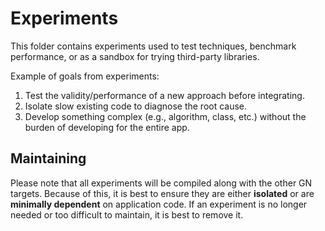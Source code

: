# Experiments

This folder contains experiments used to test techniques, benchmark performance, or as a sandbox for trying third-party libraries.

Example of goals from experiments:

1. Test the validity/performance of a new approach before integrating.
2. Isolate slow existing code to diagnose the root cause.
3. Develop something complex (e.g., algorithm, class, etc.) without the burden of developing for the entire app.

## Maintaining

Please note that all experiments will be compiled along with the other GN targets. Because of this, it is best to ensure they are either **isolated** or are **minimally dependent** on application code. If an experiment is no longer needed or too difficult to maintain, it is best to remove it.
